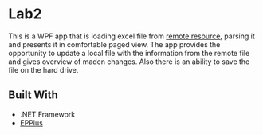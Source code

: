 # Lab2
This is a WPF app that is loading excel file from [remote resource](https://bdu.fstec.ru/documents/files/thrlist.xlsx), parsing it and presents it in comfortable paged view. 
The app provides the opportunity to update a local file with the information from the remote file and gives overview of maden changes. Also there is an ability to save the file on the hard drive.
## Built With
* .NET Framework
* [EPPlus](https://github.com/JanKallman/EPPlus)
